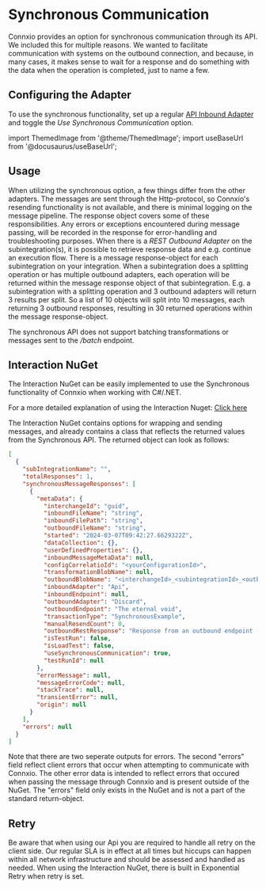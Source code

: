 # Synchronous Communication


Connxio provides an option for synchronous communication through its API. We included this for multiple reasons. We wanted to facilitate communication with systems on the outbound connection, and because, in many cases, it makes sense to wait for a response and do something with the data when the operation is completed, just to name a few.

## Configuring the Adapter

To use the synchronous functionality, set up a regular [API Inbound Adapter](adapters/inbound/api.mdx) and toggle the *Use Synchronous Communication* option.

import ThemedImage from '@theme/ThemedImage';
import useBaseUrl from '@docusaurus/useBaseUrl';

<div style={{maxWidth: '400px'}}>
  <ThemedImage
    alt="Configuring inbound connection"
    sources={{
      light: useBaseUrl('/img/docs/synchronous-api-toggle-light.webp'),
      dark: useBaseUrl('/img/docs/synchronous-api-toggle-dark.webp#dark-only'),
    }}
  />
</div>

## Usage

When utilizing the synchronous option, a few things differ from the other adapters. The messages are sent through the Http-protocol, so Connxio's resending functionality is not available, and there is minimal logging on the message pipeline. The response object covers some of these responsibilities. Any errors or exceptions encountered during message passing, will be recorded in the response for error-handling and troubleshooting purposes. When there is a *REST Outbound Adapter* on the subintegration(s), it is possible to retrieve response data and e.g. continue an execution flow. There is a message response-object for each subintegration on your integration. When a subintegration does a splitting operation or has multiple outbound adapters, each operation will be returned within the message response object of that subintegration. E.g. a subintegration with a splitting operation and 3 outbound adapters will return 3 results per split. So a list of 10 objects will split into 10 messages, each returning 3 outbound responses, resulting in 30 returned operations within the message response-object.

The synchronous API does not support batching transformations or messages sent to the */batch* endpoint.


## Interaction NuGet

The Interaction NuGet can be easily implemented to use the Synchronous functionality of Connxio when working with C#/.NET.

For a more detailed explanation of using the Interaction Nuget: [Click here](interaction/nuget/connxio-api)

The Interaction NuGet contains options for wrapping and sending messages, and already contains a class that reflects the returned values from the Synchronous API. The returned object can look as follows:

```json
[
  {
    "subIntegrationName": "",
    "totalResponses": 1,
    "synchronousMessageResponses": [
      {
        "metaData": {
          "interchangeId": "guid",
          "inboundFileName": "string",
          "inboundFilePath": "string",
          "outboundFileName": "string",
          "started": "2024-03-07T09:42:27.6629322Z",
          "dataCollection": {},
          "userDefinedProperties": {},
          "inboundMessageMetaData": null,
          "configCorrelatioId": "<yourConfigurationId>",
          "transformationBlobName": null,
          "outboundBlobName": "<interchangeId>_<subintegrationId>_<outboundAdapterId>.<messageOutboundFormat>",
          "inboundAdapter": "Api",
          "inboundEndpoint": null,
          "outboundAdapter": "Discard",
          "outboundEndpoint": "The eternal void",
          "transactionType": "SynchronousExample",
          "manualResendCount": 0,
          "outboundRestResponse": "Response from an outbound endpoint (REST Outbound)",
          "isTestRun": false,
          "isLoadTest": false,
          "useSynchronousCommunication": true,
          "testRunId": null
        },
        "errorMessage": null,
        "messageErrorCode": null,
        "stackTrace": null,
        "transientError": null,
        "origin": null
      }
    ],
    "errors": null
  }
]
```

Note that there are two seperate outputs for errors. The second "errors" field reflect client errors that occur when attempting to communicate with Connxio. The other error data is intended to reflect errors that occured when passing the message through Connxio and is present outside of the NuGet. The "errors" field only exists in the NuGet and is not a part of the standard return-object.

## Retry

Be aware that when using our Api you are required to handle all retry on the client side. Our regular SLA is in effect at all times but hiccups can happen within all network infrastructure and should be assessed and handled as needed.
When using the Interaction NuGet, there is built in Exponential Retry when retry is set.